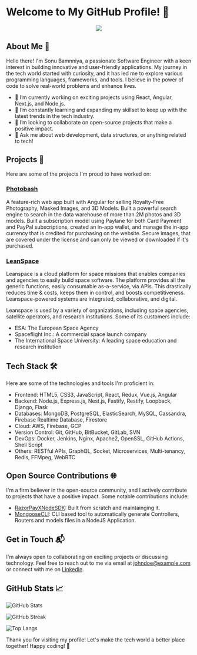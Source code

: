 # Welcome to My GitHub Profile! 👋

<p align="center">
  <img src="https://images.weserv.nl/?url=www.chapter247.com/wp-content/uploads/2018/12/Sonu-1-1.jpg?v=4&h=300&w=300&fit=cover&mask=circle" />
</p>

## About Me 🚀

Hello there! I'm Sonu Bamnniya, a passionate Software Engineer with a keen interest in building innovative and user-friendly applications. My journey in the tech world started with curiosity, and it has led me to explore various programming languages, frameworks, and tools. I believe in the power of code to solve real-world problems and enhance lives.

- 🔭 I’m currently working on exciting projects using React, Angular, Next.js, and Node.js.
- 🌱 I’m constantly learning and expanding my skillset to keep up with the latest trends in the tech industry.
- 👯 I’m looking to collaborate on open-source projects that make a positive impact.
- 💬 Ask me about web development, data structures, or anything related to tech!

## Projects 🚀

Here are some of the projects I'm proud to have worked on:

### [Photobash](https://photobash.co/)

A feature-rich web app built with Angular for selling Royalty-Free Photography, Masked Images, and 3D Models. Built a powerful search engine to search in the data warehouse of more than 2M photos and 3D models. Built a subscription model using Paylane for both Card Payment and PayPal subscriptions, created an in-app wallet, and manage the in-app currency that is credited for purchasing on the website. Secure images, that are covered under the license and can only be viewed or downloaded if it's purchased.

### [LeanSpace](https://leanspace.io)

Leanspace is a cloud platform for space missions that enables companies and agencies to easily build space software. The platform provides all the generic functions, easily consumable as-a-service, via APIs. This drastically reduces time & costs, keeps them in control, and boosts competitiveness. Leanspace-powered systems are integrated, collaborative, and digital.

Leanspace is used by a variety of organizations, including space agencies, satellite operators, and research institutions. Some of its customers include:
- ESA: The European Space Agency
- Spaceflight Inc.: A commercial space launch company
- The International Space University: A leading space education and research institution

## Tech Stack 🛠️

Here are some of the technologies and tools I'm proficient in:

- Frontend: HTML5, CSS3, JavaScript, React, Redux, Vue.js, Angular
- Backend: Node.js, Express.js, Nest.js, Fastify, Restify, Loopback, Django, Flask
- Databases: MongoDB, PostgreSQL, ElasticSearch, MySQL, Cassandra, Firebase Realtime Database, Firestore
- Cloud: AWS, Firebase, GCP
- Version Control: Git, GitHub, BitBucket, GitLab, SVN
- DevOps: Docker, Jenkins, Nginx, Apache2, OpenSSL, GitHub Actions, Shell Script
- Others: RESTful APIs, GraphQL, Socket, Microservices, Multi-tenancy, Redis, FFMpeg, WebRTC

## Open Source Contributions 🌐

I'm a firm believer in the open-source community, and I actively contribute to projects that have a positive impact. Some notable contributions include:

- [RazorPayXNodeSDK](https://github.com/sbamniya/razorpayx-nodejs-sdk): Built from scratch and maintainging it.
- [MongooseCLI](https://github.com/sbamniya/mongoose-cli): CLI based tool to automatically generate Controllers, Routers and models files in a NodeJS Application.

## Get in Touch 📬

I'm always open to collaborating on exciting projects or discussing technology. Feel free to reach out to me via email at johndoe@example.com or connect with me on [LinkedIn](https://www.linkedin.com/in/sonu-bamniya).

## GitHub Stats 📈

![GitHub Stats](https://github-readme-stats.vercel.app/api?username=sonu247&show_icons=true&theme=radical)

![GitHub Streak](http://github-readme-streak-stats.herokuapp.com?user=sonu247&theme=dark&background=000000)

![Top Langs](https://github-readme-stats.vercel.app/api/top-langs/?username=sonu247&layout=compact&theme=vision-friendly-dark)

Thank you for visiting my profile! Let's make the tech world a better place together! Happy coding! 🚀
